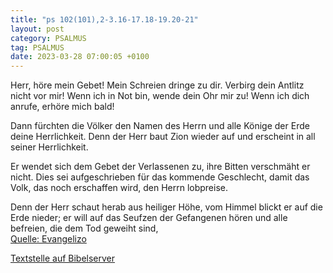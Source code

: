 ```yaml
---
title: "ps 102(101),2-3.16-17.18-19.20-21"
layout: post
category: PSALMUS
tag: PSALMUS
date: 2023-03-28 07:00:05 +0100
---
```

Herr, höre mein Gebet!
Mein Schreien dringe zu dir.
Verbirg dein Antlitz nicht vor mir!
Wenn ich in Not bin, wende dein Ohr mir zu!
Wenn ich dich anrufe, erhöre mich bald!

Dann fürchten die Völker den Namen des Herrn
und alle Könige der Erde deine Herrlichkeit.
Denn der Herr baut Zion wieder auf
und erscheint in all seiner Herrlichkeit.<!--more-->

Er wendet sich dem Gebet der Verlassenen zu,
ihre Bitten verschmäht er nicht.
Dies sei aufgeschrieben für das kommende Geschlecht,
damit das Volk, das noch erschaffen wird, den Herrn lobpreise.

Denn der Herr schaut herab aus heiliger Höhe,
vom Himmel blickt er auf die Erde nieder;
er will auf das Seufzen der Gefangenen hören
und alle befreien, die dem Tod geweiht sind,<br>
[Quelle: Evangelizo](https://evangeliumtagfuertag.org/DE/gospel)

[Textstelle auf Bibelserver](https://www.bibleserver.com/EU/ps102(101),2-3.16-17.18-19.20-21)
